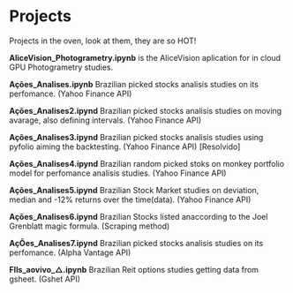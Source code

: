 # Projects

Projects in the oven, look at them, they are so HOT!


**AliceVision_Photogrametry.ipynb**	is the AliceVision aplication for in cloud GPU Photogrametry studies.

**Ações_Analises.ipynb**	  Brazilian picked stocks analisis studies on its perfomance. (Yahoo Finance API)

**Ações_Analises2.ipynd**   Brazilian picked stocks analisis studies on moving avarage, also defining intervals. (Yahoo Finance API)

**Ações_Analises3.ipynd**   Brazilian picked stocks analisis studies using pyfolio aiming the backtesting. (Yahoo Finance API) [Resolvido]

**Ações_Analises4.ipynd**   Brazilian random picked stoks on monkey portfolio model for perfomance analisis studies. (Yahoo Finance API)

**Ações_Analises5.ipynd**   Brazilian Stock Market studies on deviation, median and -12% returns over the time(data). (Yahoo Finance API)

**Ações_Analises6.ipynd**   Brazilian Stocks listed anaccording to the Joel Grenblatt magic formula. (Scraping method)

**AçÕes_Analises7.ipynd**   Brazilian picked stocks analisis studies on its perfomance. (Alpha Vantage API)

**FIIs_aovivo_△.ipynb**  Brazilian Reit options studies getting data from gsheet. (Gshet API)
